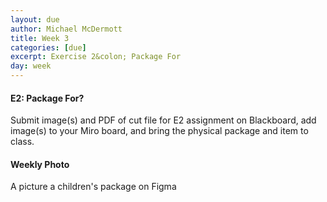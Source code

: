 ```yaml
---
layout: due
author: Michael McDermott
title: Week 3
categories: [due]
excerpt: Exercise 2&colon; Package For
day: week
---
```

#### E2: Package For?
Submit image(s) and PDF of cut file for E2 assignment on Blackboard, add image(s) to your Miro board, and bring the physical package and item to class. 

#### Weekly Photo
A picture a children's package on Figma
